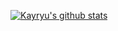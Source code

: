 [![Kayryu's github stats](https://github-readme-stats.vercel.app/api?username=kayryu&show_icons=true&theme=tokyonight)](https://github.com/anuraghazra/github-readme-stats)
